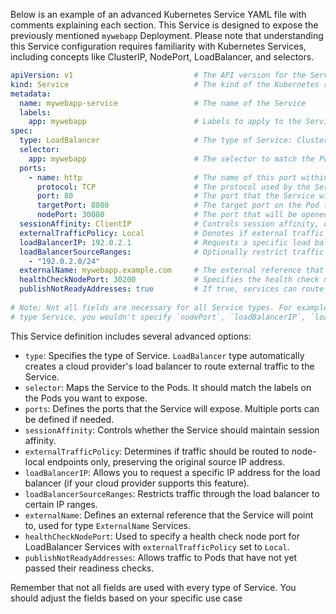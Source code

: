 Below is an example of an advanced Kubernetes Service YAML file with comments explaining each section. This Service is designed to expose the previously mentioned `mywebapp` Deployment. Please note that understanding this Service configuration requires familiarity with Kubernetes Services, including concepts like ClusterIP, NodePort, LoadBalancer, and selectors.  
   
```yaml  
apiVersion: v1                           # The API version for the Service  
kind: Service                            # The kind of the Kubernetes resource  
metadata:  
  name: mywebapp-service                 # The name of the Service  
  labels:  
    app: mywebapp                        # Labels to apply to the Service for identification  
spec:  
  type: LoadBalancer                     # The type of Service: ClusterIP, NodePort, or LoadBalancer  
  selector:  
    app: mywebapp                        # The selector to match the Pods that this Service will route traffic to  
  ports:  
    - name: http                         # The name of this port within the Service definition  
      protocol: TCP                      # The protocol used by the Service (TCP/UDP)  
      port: 80                           # The port that the Service will serve on  
      targetPort: 8080                   # The target port on the Pod to forward traffic to  
      nodePort: 30080                    # The port that will be opened on every node for NodePort access (only needed if type is NodePort or LoadBalancer)  
  sessionAffinity: ClientIP              # Controls session affinity, can be None or ClientIP  
  externalTrafficPolicy: Local           # Denotes if external traffic is routed to node-local or cluster-wide endpoints  
  loadBalancerIP: 192.0.2.1              # Requests a specific load balancer IP (only applies if supported by the cloud provider)  
  loadBalancerSourceRanges:              # Optionally restrict traffic sources to specific IP ranges  
    - "192.0.2.0/24"  
  externalName: mywebapp.example.com     # The external reference that the Service will point to (only applies if type is ExternalName)  
  healthCheckNodePort: 30200             # Specifies the health check node port (only necessary if type is LoadBalancer and externalTrafficPolicy is set to Local)  
  publishNotReadyAddresses: true         # If true, services can route to pods when they are not ready  
   
# Note: Not all fields are necessary for all Service types. For example, if you are creating a ClusterIP  
# type Service, you wouldn't specify `nodePort`, `loadBalancerIP`, `loadBalancerSourceRanges`, or `externalName`.  
```  
   
This Service definition includes several advanced options:  
   
- `type`: Specifies the type of Service. `LoadBalancer` type automatically creates a cloud provider's load balancer to route external traffic to the Service.  
- `selector`: Maps the Service to the Pods. It should match the labels on the Pods you want to expose.  
- `ports`: Defines the ports that the Service will expose. Multiple ports can be defined if needed.  
- `sessionAffinity`: Controls whether the Service should maintain session affinity.  
- `externalTrafficPolicy`: Determines if traffic should be routed to node-local endpoints only, preserving the original source IP address.  
- `loadBalancerIP`: Allows you to request a specific IP address for the load balancer (if your cloud provider supports this feature).  
- `loadBalancerSourceRanges`: Restricts traffic through the load balancer to certain IP ranges.  
- `externalName`: Defines an external reference that the Service will point to, used for type `ExternalName` Services.  
- `healthCheckNodePort`: Used to specify a health check node port for LoadBalancer Services with `externalTrafficPolicy` set to `Local`.  
- `publishNotReadyAddresses`: Allows traffic to Pods that have not yet passed their readiness checks.  
   
Remember that not all fields are used with every type of Service. You should adjust the fields based on your specific use case